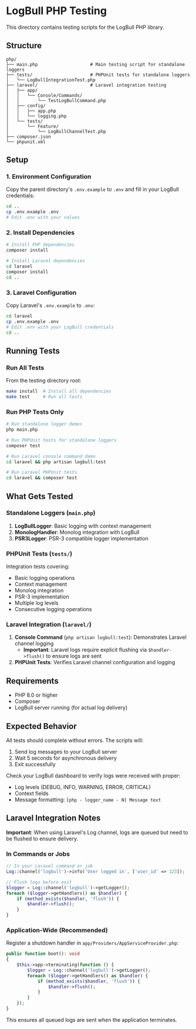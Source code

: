 # LogBull PHP Testing

This directory contains testing scripts for the LogBull PHP library.

## Structure

```
php/
├── main.php                    # Main testing script for standalone loggers
├── tests/                      # PHPUnit tests for standalone loggers
│   └── LogBullIntegrationTest.php
├── laravel/                    # Laravel integration testing
│   ├── app/
│   │   └── Console/Commands/
│   │       └── TestLogBullCommand.php
│   ├── config/
│   │   ├── app.php
│   │   └── logging.php
│   └── tests/
│       └── Feature/
│           └── LogBullChannelTest.php
├── composer.json
└── phpunit.xml
```

## Setup

### 1. Environment Configuration

Copy the parent directory's `.env.example` to `.env` and fill in your LogBull credentials:

```bash
cd ..
cp .env.example .env
# Edit .env with your values
```

### 2. Install Dependencies

```bash
# Install PHP dependencies
composer install

# Install Laravel dependencies
cd laravel
composer install
cd ..
```

### 3. Laravel Configuration

Copy Laravel's `.env.example` to `.env`:

```bash
cd laravel
cp .env.example .env
# Edit .env with your LogBull credentials
cd ..
```

## Running Tests

### Run All Tests

From the testing directory root:

```bash
make install  # Install all dependencies
make test     # Run all tests
```

### Run PHP Tests Only

```bash
# Run standalone logger demos
php main.php

# Run PHPUnit tests for standalone loggers
composer test

# Run Laravel console command demo
cd laravel && php artisan logbull:test

# Run Laravel PHPUnit tests
cd laravel && composer test
```

## What Gets Tested

### Standalone Loggers (`main.php`)

1. **LogBullLogger**: Basic logging with context management
2. **MonologHandler**: Monolog integration with LogBull
3. **PSR3Logger**: PSR-3 compatible logger implementation

### PHPUnit Tests (`tests/`)

Integration tests covering:

- Basic logging operations
- Context management
- Monolog integration
- PSR-3 implementation
- Multiple log levels
- Consecutive logging operations

### Laravel Integration (`laravel/`)

1. **Console Command** (`php artisan logbull:test`): Demonstrates Laravel channel logging
   - **Important**: Laravel logs require explicit flushing via `$handler->flush()` to ensure logs are sent
2. **PHPUnit Tests**: Verifies Laravel channel configuration and logging

## Requirements

- PHP 8.0 or higher
- Composer
- LogBull server running (for actual log delivery)

## Expected Behavior

All tests should complete without errors. The scripts will:

1. Send log messages to your LogBull server
2. Wait 5 seconds for asynchronous delivery
3. Exit successfully

Check your LogBull dashboard to verify logs were received with proper:

- Log levels (DEBUG, INFO, WARNING, ERROR, CRITICAL)
- Context fields
- Message formatting: `[php - logger_name - N] Message text`

## Laravel Integration Notes

**Important**: When using Laravel's Log channel, logs are queued but need to be flushed to ensure delivery.

### In Commands or Jobs

```php
// In your Laravel command or job
Log::channel('logbull')->info('User logged in', ['user_id' => 123]);

// Flush logs before exit
$logger = Log::channel('logbull')->getLogger();
foreach ($logger->getHandlers() as $handler) {
    if (method_exists($handler, 'flush')) {
        $handler->flush();
    }
}
```

### Application-Wide (Recommended)

Register a shutdown handler in `app/Providers/AppServiceProvider.php`:

```php
public function boot(): void
{
    $this->app->terminating(function () {
        $logger = Log::channel('logbull')->getLogger();
        foreach ($logger->getHandlers() as $handler) {
            if (method_exists($handler, 'flush')) {
                $handler->flush();
            }
        }
    });
}
```

This ensures all queued logs are sent when the application terminates.
